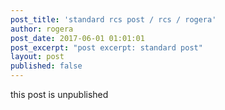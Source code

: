 ```yaml
---
post_title: 'standard rcs post / rcs / rogera'
author: rogera
post_date: 2017-06-01 01:01:01
post_excerpt: "post excerpt: standard post"
layout: post
published: false
---
```

this post is unpublished
